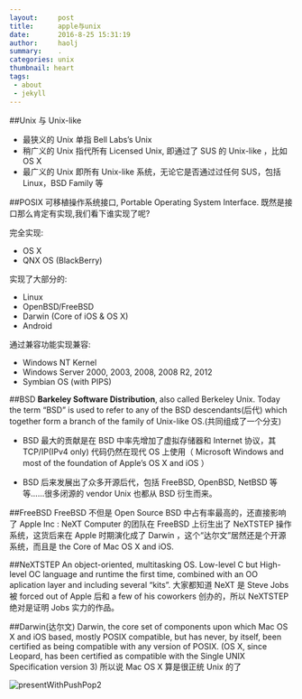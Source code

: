 ```yaml
---
layout:     post
title:      apple与unix
date:       2016-8-25 15:31:19
author:     haolj
summary:    .
categories: unix
thumbnail: heart
tags:
 - about
 - jekyll
---
```



##Unix 与 Unix-like 

* 最狭义的 Unix 单指 Bell Labs’s Unix
* 稍广义的 Unix 指代所有 Licensed Unix, 即通过了 SUS 的 Unix-like ，比如 OS X
* 最广义的 Unix 即所有 Unix-like 系统，无论它是否通过过任何 SUS，包括 Linux，BSD Family 等

##POSIX
可移植操作系统接口, Portable Operating System Interface.
既然是接口那么肯定有实现,我们看下谁实现了呢?

完全实现:

* OS X
* QNX OS (BlackBerry)

实现了大部分的:

* Linux
* OpenBSD/FreeBSD
* Darwin (Core of iOS & OS X)
* Android

通过兼容功能实现兼容:

* Windows NT Kernel
* Windows Server 2000, 2003, 2008, 2008 R2, 2012
* Symbian OS (with PIPS)


##BSD
**Barkeley Software Distribution**, also called Berkeley Unix. Today the term “BSD” is used to refer to any of the BSD descendants(后代) which together form a branch of the family of Unix-like OS.(共同组成了一个分支)

* BSD 最大的贡献是在 BSD 中率先增加了虚拟存储器和 Internet 协议，其 TCP/IP(IPv4 only) 代码仍然在现代 OS 上使用（ Microsoft Windows and most of the foundation of Apple’s OS X and iOS ）

* BSD 后来发展出了众多开源后代，包括 FreeBSD, OpenBSD, NetBSD 等等……很多闭源的 vendor Unix 也都从 BSD 衍生而来。


##FreeBSD
FreeBSD 不但是 Open Source BSD 中占有率最高的，还直接影响了 Apple Inc : NeXT Computer 的团队在 FreeBSD 上衍生出了 NeXTSTEP 操作系统，这货后来在 Apple 时期演化成了 Darwin ，这个“达尔文”居然还是个开源系统，而且是 the Core of Mac OS X and iOS.

##NeXTSTEP
An object-oriented, multitasking OS. Low-level C but High-level OC language and runtime the first time, combined with an OO aplication layer and including several “kits”. 
大家都知道 NeXT 是 Steve Jobs 被 forced out of Apple 后和 a few of his coworkers 创办的，所以 NeXTSTEP 绝对是证明 Jobs 实力的作品。

##Darwin(达尔文)
Darwin, the core set of components upon which Mac OS X and iOS based, mostly POSIX compatible, but has never, by itself, been certified as being compatible with any version of POSIX. (OS X, since Leopard, has been certified as compatible with the Single UNIX Specification version 3)
所以说 Mac OS X 算是很正统 Unix 的了

  ![presentWithPushPop2]({{site.url}}/source/unixFML.png)




[1]: https://github.com/jianAjian/PushAndPopTransitions/tree/master

[2]: https://github.com/stringcode86/UIPercentDrivenInteractiveTransitionWithCABasicAnimation/blob/master/InteractiveTransition/SCPercentDrivenInteractiveTransition.h

[3]:https://github.com/jianAjian/PushAndPopTransitions/tree/InteractionAdded
